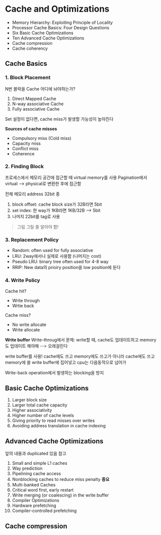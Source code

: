 # Cache and Optimizations

- Memory Hierarchy: Exploiting Principle of Locality
- Processor Cache Basics: Four Design Questions
- Six Basic Cache Optimizations
- Ten Advanced Cache Optimizations
- Cache compression
- Cache coherency

## Cache Basics

### 1. Block Placement

N번 블락을 Cache 어디에 놔야하는가?
1. Direct Mapped Cache
2. N-way associative Cache
3. Fully associative Cache

Set 설정이 없다면, cache miss가 발생할 가능성이 높아진다

**Sources of cache misses**
- Compulsory miss (Cold miss)
- Capacity miss
- Conflict miss
- Coherence

### 2. Finding Block

프로세스에서 메모리 공간에 접근할 때 virtual memory를 사용
Pagination에서 virtual --> physical로 변환한 후에 접근함

전체 메모리 address 32bit 중
1. block offset: cache block size가 32B라면 5bit
2. set index: 한 way가 1KB라면 1KB/32B --> 5bit
3. 나머지 22bit를 tag로 사용

> 그림 그릴 줄 알아야 함!

### 3. Replacement Policy
- Random: often used for fully associative
- LRU: 2way에서나 실제로 사용함 (나머지는 cost)
- Pseudo LRU: binary tree often used for 4-8 way
- RRIP: New data의 prioiry position을 low position에 둔다

### 4. Write Policy

Cache hit?
- Write through
- Wrtie back

Cache miss?
- No write allocate
- Write allocate

**Write buffer**
Write-throug에서 문제: write할 때, cache도 업데이트하고 memory도 업데이트 해야해 --> 오래걸린다

write buffer를 사용!
cache에도 쓰고 memory에도 쓰고가 아니라
cache에도 쓰고 memory에 쓸 write buffer에 집어넣고 cpu는 다음동작으로 넘어가

Write-back operation에서 발생하는 blocking을 방지

## Basic Cache Optimizations

1. Larger block size
2. Larger total cache capacity
3. Higher associativity
4. Higher number of cache levels
5. Giving priority to read misses over writes
6. Avoiding address translation in cache indexing

## Advanced Cache Optimizations
앞의 내용과 duplicated 있음 참고

1. Small and simple L1 caches
2. Way prediction
3. Pipelining cache access
4. Nonblocking caches to reduce miss penalty **중요**
5. Multi-banked Caches
6. Critical word first, early restart
7. Write merging (or coalescing) in the write buffer
8. Compiler Optimizations
9. Hardware prefetching
10. Compiler-controlled prefetching

## Cache compression
